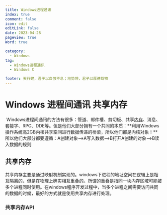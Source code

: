 ```yaml
---
title: Windows进程通讯
index: true
comment: false
icon: edit
editLink: false
date: 2023-04-28
pageview: true
Word: true

category:
  - Windows
tag: 
  - Windows进程通讯
  - Windows C

footer: 天行健，君子以自强不息；地势坤，君子以厚德载物
---
```


# Windows 进程间通讯 共享内存

​	Windows进程间通讯的方法有很多：管道、邮件槽、剪切板、共享[内存](https://so.csdn.net/so/search?q=内存&spm=1001.2101.3001.7020)、消息、套接字、RPC、DDE等。但是他们大部分拥有一个共同的本质：**利用Windows操作系统高2GB内核共享空间进行数据传递的桥梁，所以他们都是内核对象！**所以他们大部分都要遵循：A创建对象-->A写入数据-->B打开A创建的对象-->B读入数据的规则

## 共享内存

​		共享内存主要是通过映射机制实现的。windows下进程的地址空间在逻辑上是相互隔离的，但是在物理上确实相互重叠的。所谓的重叠是指同一块内存区域可能被多个进程同时使用。在windows程序开发过程中，当多个进程之间需要访问共同的数据的时候，最好的方式就是使用共享内存进行处理。

### 共享内存API

